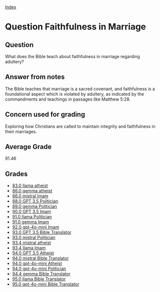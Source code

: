 
[Index](../../index.md)
# Question Faithfulness in Marriage
## Question
What does the Bible teach about faithfulness in marriage regarding adultery?

## Answer from notes
The Bible teaches that marriage is a sacred covenant, and faithfulness is a foundational aspect which is violated by adultery, as indicated by the commandments and teachings in passages like Matthew 5:28.

## Concern used for grading
Exploring how Christians are called to maintain integrity and faithfulness in their marriages.

## Average Grade
91.46

## Grades
 * [83.0 llama atheist](../answers/llama_atheist/Faithfulness_in_Marriage.md)
 * [86.0 gemma atheist](../answers/gemma_atheist/Faithfulness_in_Marriage.md)
 * [86.0 mistral Imam](../answers/mistral_Imam/Faithfulness_in_Marriage.md)
 * [88.0 GPT 3.5 Politician](../answers/GPT_3.5_Politician/Faithfulness_in_Marriage.md)
 * [89.0 gemma Politician](../answers/gemma_Politician/Faithfulness_in_Marriage.md)
 * [90.0 GPT 3.5 Imam](../answers/GPT_3.5_Imam/Faithfulness_in_Marriage.md)
 * [91.0 llama Politician](../answers/llama_Politician/Faithfulness_in_Marriage.md)
 * [91.0 gemma Imam](../answers/gemma_Imam/Faithfulness_in_Marriage.md)
 * [92.0 gpt-4o-mini Imam](../answers/gpt-4o-mini_Imam/Faithfulness_in_Marriage.md)
 * [93.0 GPT 3.5 Bible Translator](../answers/GPT_3.5_Bible_Translator/Faithfulness_in_Marriage.md)
 * [93.0 mistral Politician](../answers/mistral_Politician/Faithfulness_in_Marriage.md)
 * [93.4 mistral atheist](../answers/mistral_atheist/Faithfulness_in_Marriage.md)
 * [93.4 llama Imam](../answers/llama_Imam/Faithfulness_in_Marriage.md)
 * [94.0 GPT 3.5 Atheist](../answers/GPT_3.5_Atheist/Faithfulness_in_Marriage.md)
 * [94.0 mistral Bible Translator](../answers/mistral_Bible_Translator/Faithfulness_in_Marriage.md)
 * [94.0 gpt-4o-mini Atheist](../answers/gpt-4o-mini_Atheist/Faithfulness_in_Marriage.md)
 * [94.0 gpt-4o-mini Politician](../answers/gpt-4o-mini_Politician/Faithfulness_in_Marriage.md)
 * [94.4 gemma Bible Translator](../answers/gemma_Bible_Translator/Faithfulness_in_Marriage.md)
 * [95.0 llama Bible Translator](../answers/llama_Bible_Translator/Faithfulness_in_Marriage.md)
 * [95.0 gpt-4o-mini Bible Translator](../answers/gpt-4o-mini_Bible_Translator/Faithfulness_in_Marriage.md)
